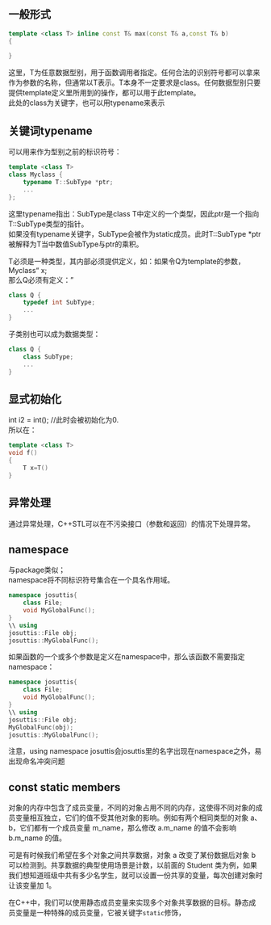 ## 一般形式
```c++
template <class T> inline const T& max(const T& a,const T& b)
{
    
}
```
这里，T为任意数据型别，用于函数调用者指定。任何合法的识别符号都可以拿来作为参数的名称，但通常以T表示。T本身不一定要求是class。任何数据型别只要提供template定义里所用到的操作，都可以用于此template。  
此处的class为关键字，也可以用typename来表示

## 关键词typename
可以用来作为型别之前的标识符号：  
```C++
template <class T>
class Myclass {
    typename T::SubType *ptr;
    ...
};
```
这里typename指出：SubType是class T中定义的一个类型，因此ptr是一个指向T::SubType类型的指针。  
如果没有typename关键字，SubType会被作为static成员。此时T::SubType \*ptr被解释为T当中数值SubType与ptr的乘积。

T必须是一种类型，其内部必须提供定义，如：如果令Q为template的参数，
Myclass<Q> x;  
那么Q必须有定义：  

```C++
class Q {
    typedef int SubType;
    ...
}
```

子类别也可以成为数据类型：
```C++
class Q {
    class SubType;
    ...
}
```

## 显式初始化
int i2 = int(); //此时会被初始化为0.  
所以在：  
```C++
template <class T>
void f()
{
    T x=T()
}
```
## 异常处理
通过异常处理，C++STL可以在不污染接口（参数和返回）的情况下处理异常。  

## namespace
与package类似；  
namespace将不同标识符号集合在一个具名作用域。  
```C++
namespace josuttis{
    class File;
    void MyGlobalFunc();
}
\\ using
josuttis::File obj;
josuttis::MyGlobalFunc();
```

如果函数的一个或多个参数是定义在namespace中，那么该函数不需要指定namespace：  
```C++
namespace josuttis{
    class File;
    void MyGlobalFunc();
}
\\ using
josuttis::File obj;
MyGlobalFunc(obj);
josuttis::MyGlobalFunc();
```
注意，using namespace josuttis会josuttis里的名字出现在namespace之外，易出现命名冲突问题

## const static members
对象的内存中包含了成员变量，不同的对象占用不同的内存，这使得不同对象的成员变量相互独立，它们的值不受其他对象的影响。例如有两个相同类型的对象 a、b，它们都有一个成员变量 m_name，那么修改 a.m_name 的值不会影响 b.m_name 的值。

可是有时候我们希望在多个对象之间共享数据，对象 a 改变了某份数据后对象 b 可以检测到。共享数据的典型使用场景是计数，以前面的 Student 类为例，如果我们想知道班级中共有多少名学生，就可以设置一份共享的变量，每次创建对象时让该变量加 1。

在C++中，我们可以使用静态成员变量来实现多个对象共享数据的目标。静态成员变量是一种特殊的成员变量，它被关键字`static`修饰，

